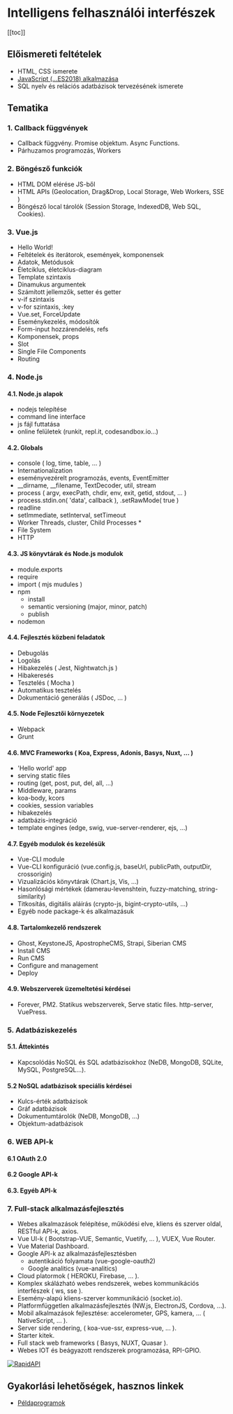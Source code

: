 # Intelligens felhasználói interfészek

[[toc]]

## Előismereti feltételek

- HTML, CSS ismerete
- [JavaScript (...ES2018) alkalmazása](https://developer.mozilla.org/hu/docs/Web/JavaScript)
- SQL nyelv és relációs adatbázisok tervezésének ismerete 

## Tematika

### 1. Callback függvények

- Callback függvény. Promise objektum. Async Functions.
- Párhuzamos programozás, Workers

### 2. Böngésző funkciók

- HTML DOM elérése JS-ből
- HTML APIs (Geolocation, Drag&Drop, Local Storage, Web Workers, SSE )
- Böngésző local tárolók (Session Storage, IndexedDB, Web SQL, Cookies).

### 3. Vue.js

- Hello World!
- Feltételek és iterátorok, események, komponensek
- Adatok, Metódusok
- Életciklus, életciklus-diagram
- Template szintaxis
- Dinamukus argumentek
- Számított jellemzők, setter és getter
- v-if szintaxis
- v-for szintaxis, :key
- Vue.set, ForceUpdate
- Eseménykezelés, módosítók
- Form-input hozzárendelés, refs
- Komponensek, props
- Slot
- Single File Components
- Routing

### 4. Node.js

#### 4.1. Node.js alapok

- nodejs telepítése
- command line interface
- js fájl futtatása
- online felületek (runkit, repl.it, codesandbox.io...)

#### 4.2. Globals

- console ( log, time, table, ... )
- Internationalization
- eseményvezérelt programozás, events, EventEmitter
- __dirname, __filename, TextDecoder, util, stream
- process ( argv, execPath, chdir, env, exit, getid, stdout, ... )
- process.stdin.on( 'data', callback ), .setRawMode( true )
- readline
- setImmediate, setInterval, setTimeout
- Worker Threads, cluster, Child Processes *
- File System
- HTTP

#### 4.3. JS könyvtárak és Node.js modulok

- module.exports
- require
- import ( mjs mudules )
- npm
  - install
  - semantic versioning (major, minor, patch)
  - publish
- nodemon

#### 4.4. Fejlesztés közbeni feladatok

- Debugolás
- Logolás
- Hibakezelés ( Jest, Nightwatch.js )
- Hibakeresés
- Tesztelés ( Mocha )
- Automatikus tesztelés
- Dokumentáció generálás ( JSDoc, ... )

#### 4.5. Node Fejlesztői környezetek

- Webpack
- Grunt

#### 4.6. MVC Frameworks ( Koa, Express, Adonis, Basys, Nuxt, ... )

- 'Hello world' app
- serving static files
- routing (get, post, put, del, all, ...)
- Middleware, params
- koa-body, kcors
- cookies, session variables
- hibakezelés
- adatbázis-integráció
- template engines (edge, swig, vue-server-renderer, ejs, ...)

#### 4.7. Egyéb modulok és kezelésük

- Vue-CLI module
- Vue-CLI konfiguráció (vue.config.js, baseUrl, publicPath, outputDir, crossorigin)
- Vizualizációs könyvtárak (Chart.js, Vis, ...)
- Hasonlósági mértékek (damerau-levenshtein, fuzzy-matching, string-similarity)
- Titkosítás, digitális aláírás (crypto-js, bigint-crypto-utils, ...)
- Egyéb node package-k és alkalmazásuk

#### 4.8. Tartalomkezelő rendszerek

- Ghost, KeystoneJS, ApostropheCMS, Strapi, Siberian CMS
- Install CMS
- Run CMS
- Configure and management
- Deploy

#### 4.9. Webszerverek üzemeltetési kérdései

- Forever, PM2. Statikus webszerverek, Serve static files. http-server, VuePress.

### 5. Adatbáziskezelés

#### 5.1. Áttekintés

- Kapcsolódás NoSQL és SQL adatbázisokhoz (NeDB, MongoDB, SQLite, MySQL, PostgreSQL...).

#### 5.2 NoSQL adatbázisok speciális kérdései

- Kulcs-érték adatbázisok
- Gráf adatbázisok
- Dokumentumtárolók (NeDB, MongoDB, ...)
- Objektum-adatbázisok

### 6. WEB API-k

#### 6.1 OAuth 2.0

#### 6.2 Google API-k

#### 6.3. Egyéb API-k

### 7. Full-stack alkalmazásfejlesztés

- Webes alkalmazások felépítése, működési elve, kliens és szerver oldal, RESTful API-k, axios.
- Vue UI-k ( Bootstrap-VUE, Semantic, Vuetify, ... ), VUEX, Vue Router.
- Vue Material Dashboard.
- Google API-k az alkalmazásfejlesztésben
  - autentikáció folyamata (vue-google-oauth2)
  - Google analitics (vue-analitics)
- Cloud platormok ( HEROKU, Firebase, ... ).
- Komplex skálázható webes rendszerek, webes kommunikációs interfészek ( ws, sse ).
- Esemény-alapú kliens-szerver kommunikáció (socket.io).
- Platformfüggetlen alkalmazásfejlesztés (NW.js, ElectronJS, Cordova, ...).
- Mobil alkalmazások fejlesztése: accelerometer, GPS, kamera, ... ( NativeScript, ... ).
- Server side rendering, ( koa-vue-ssr, express-vue, ... ).
- Starter kitek.
- Full stack web frameworks ( Basys, NUXT, Quasar ).
- Webes IOT és beágyazott rendszerek programozása, RPI-GPIO.

[![RapidAPI](https://rapidapi.com/static-assets/default/logo.svg)](https://rapidapi.com/)

## Gyakorlási lehetőségek, hasznos linkek

- [Példaprogramok](/examples/webexamples/)
